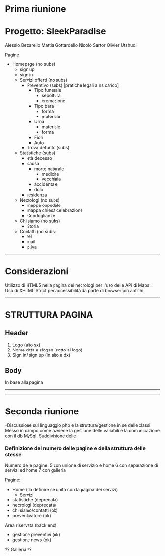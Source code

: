 # Prima riunione

# Progetto: SleekParadise
Alessio Bettarello
Mattia Gottardello
Nicolò Sartor
Olivier Utshudi

Pagine
- Homepage (no subs)
  - sign up
  - sign in
  - Servizi offerti (no subs)
    - Preventivo (subs) [pratiche legali a ns carico]
      - Tipo funerale 
        - sepoltura
        - cremazione
      - Tipo bara
        - forma
        - materiale
      - Urna
        - materiale
        - forma
      - Fiori
      - Auto
    - Trova defunto (subs)
  - Statistiche (subs)
    - età decesso
    - causa
      - morte naturale
        - mediche
        - vecchiaia
      - accidentale
      - dolo
    - residenza
  - Necrologi (no subs)
    - mappa ospedale
    - mappa chiesa celebrazione
    - Condoglianze
  - Chi siamo (no subs)
    - Storia
  - Contatti (no subs)
    - tel
    - mail
    - p.iva
---
# Considerazioni
Utilizzo di HTML5 nella pagina dei necrologi per l'uso delle API di Maps.
Uso di XHTML Strict per accessibilità da parte di browser più antichi.

---
# STRUTTURA PAGINA
## Header
1) Logo (alto sx)
2) Nome ditta e slogan (sotto al logo)
3) Sign in/ sign up (in alto a dx)
## Body
In base alla pagina

---
--- 
# Seconda riunione

-Discussione sul linguaggio php e la struttura/gestione in se delle classi. Messo in campo come avviene la gestione delle variabili e la comunicazione con il db MySql.
Suddivisione delle 

### Definizione del numero delle pagine e della struttura delle stesse

Numero delle pagine: 
5 con unione di servizio e home
6 con separazione di servizi ed home
7 con galleria

Pagine:

- Home (da definire se unita con la pagina dei servizi)
  - Servizi
- statistiche (deprecata)
- necrologi (deprecata)
- chi siamo/contatti (ok)
- preventivatore (ok)

Area riservata (back end)
- gestione preventivi (ok)
- gestione news (ok)

?? Galleria ??